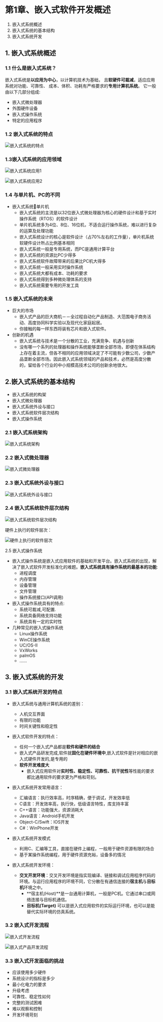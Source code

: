 # 第1章、嵌入式软件开发概述

1. 嵌入式系统概述
2. 嵌入式系统的基本结构
3. 嵌入式系统开发

## 1. 嵌入式系统概述

### 1.1 什么是嵌入式系统？

嵌入式系统是**以应用为中心**，以计算机技术为基础，
且**软硬件可裁减**，适应应用系统对功能、可靠性、
成本、体积、功耗有严格要求的**专用计算机系统**。
它一般由以下几部分组成:

- 嵌入式微处理器
- 外围硬件设备
- 嵌入式操作系统
- 特定的应用程序

### 1.2 嵌入式系统的特点

![嵌入式系统的特点](image/嵌入式系统特点.png)

### 1.3嵌入式系统的应用领域

![嵌入式系统应用1](image/嵌入式系统应用1.png)

![嵌入式系统应用2](image/嵌入式系统应用2.png)

### 1.4 与单片机、PC的不同

- 嵌入式系统单片机
  - 嵌入式系统的主流是以32位嵌入式微处理器为核心的硬件设计和基于实时操作系统（RTOS）的软件设计
  - 单片机系统多为4位、8位、16位机，不适合运行操作系统，难以进行复杂的运算及处理功能
  - 嵌入式系统设计的核心是软件设计（占70%左右的工作量），单片机系统软硬件设计所占比例基本相同
  - 嵌入式系统一般是专用系统，而PC是通用计算平台
  - 嵌入式系统的资源比PC少得多
  - 嵌入式系统软件故障带来的后果比PC机大得多
  - 嵌入式系统一般采用实时操作系统
  - 嵌入式系统大都有成本、功耗的要求
  - 嵌入式系统得到多种微处理体系的支持
  - 嵌入式系统需要专用的开发工具

### 1.5 嵌入式系统的未来

- 巨大的市场
  - 嵌入式产品的巨大商机－－全过程自动化产品制造、大范围电子商务活动、高度协同科学实验以及现代化家庭起居。
  - 你接触的每一样东西将装有芯片和嵌入式软件。
- 创新的机遇
  - 嵌入式系统与技术是一个分散的工业，充满竞争、机遇与创新
  - 没有哪一个系列的处理器和操作系统能够垄断全部市场，即便在体系结构上存在着主流，但各不相同的应用领域决定了不可能有少数公司，少数产品垄断全部市场。因此嵌入式系统领域的产品和技术，必然是高度分散的，留给各个行业的中小规模高技术公司的创新余地很大。

## 2.嵌入式系统的基本结构

- 嵌入式系统的构架
- 嵌入式微处理器
- 嵌入式系统外设与接口
- 嵌入式系统软件层次结构
- 嵌入式操作系统

### 2.1 嵌入式系统架构

![嵌入式系统架构](image/嵌入式系统架构.png)

### 2.2 嵌入式微处理器

![嵌入式微处理器](image/嵌入式微处理器.png)

### 2.3 嵌入式系统外设与接口

![嵌入式系统外设与接口](image/嵌入式系统外设与接口.png)

### 2.4 嵌入式系统软件层次结构

![嵌入式系统软件层次结构](image/嵌入式系统软件层次结构.png)

硬件上执行的软件层次：

![硬件上执行的软件层次](image/硬件上执行的软件层次.png)

2.5 嵌入式操作系统

- 嵌入式操作系统是嵌入式应用软件的基础和开发平台。嵌入式系统的出现，解决了嵌入式软件开发标准化的难题。**嵌入式系统具有操作系统的最基本的功能**:
  - 进程调度
  - 内存管理
  - 设备管理
  - 文件管理
  - 操作系统接口(API调用)
- 嵌入式操作系统具有的特点:
  - 系统可裁减,可配置.
  - 系统具备网络支持功能
  - 系统具有一定的实时性
- 几种常见的嵌入式操作系统
  - Linux操作系统
  - WinCE操作系统
  - UC/OS-II
  - VxWorks
  - palmOS
  - ......

## 3. 嵌入式系统的开发

### 3.1 嵌入式系统开发的特点

- 嵌入式系统与通用计算机系统的差别：
  - 人机交互界面
  - 有限的功能
  - 时间关键性和稳定性

- 嵌入式软件开发的特点：
  - 任何一个嵌入式产品都是**软件和硬件的结合**
  - 嵌入式产品研发完成,软件就**固化在硬件环境中**,嵌入式软件是针对相应的嵌入式硬件开发的,是专用的
  - **软件开发难度大**
    - 嵌入式应用软件对**实时性、稳定性、可靠性、抗干扰性**等性能的要求都比通用软件的要求更为严格和苛刻。

- 嵌入式系统开发常用语言：
  - 汇编语言：执行效率高，时序精确，便于调试，开发效率低
  - C语言：开发效率高，执行快，低级语言特性，库支持丰富
  - C++语言：功能强大，资源消耗大
  - Java语言：Android手机开发
  - Object-C/Swift：IOS开发
  - C#：WinPhone开发

- 嵌入式系统开发模式
  - 利用C、汇编等工具，直接在硬件上编程，一般用于硬件资源有限的场合
  - 基于某操作系统编程，用于硬件资源充裕，设备多的情况

- 嵌入式系统开发环境：
  - **交叉开发环境**：交叉开发环境是指实现编译、链接和调试应用程序代码的环境。与运行应用程序的环境不同，它分散在有通信连接的**宿主机**与**目标机**环境之中。
    - **宿主机(Host)**是一台通用计算机，一般是PC机。它通过串口或网络连接与目标机通信。
    - **目标机(Target)** 可以是嵌入式应用软件的实际运行环境，也可以是能替代实际环境的仿真系统。

### 3.2 嵌入式开发流程

![嵌入式开发流程](image/嵌入式开发流程.png)

![嵌入式产品开发流程](image/嵌入式产品开发流程.png)

### 3.3 嵌入式开发面临的挑战

- 应该使用多少硬件
- 系统设计的指标是多少
- 最小化电力的要求
- 升级考虑
- 可靠性、稳定性如何
- 完整的测试困难
- 难以观察和控制
- 开发环境苛刻
